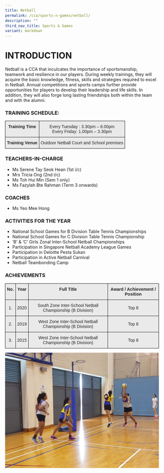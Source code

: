 ```yaml
---
title: Netball
permalink: /cca/sports-n-games/netball/
description: ""
third_nav_title: Sports & Games
variant: markdown
---
```

# INTRODUCTION

Netball is a CCA that inculcates the importance of sportsmanship, teamwork and resilience in our players. During weekly trainings, they will acquire the basic knowledge, fitness, skills and strategies required to excel in Netball. Annual competitions and sports camps further provide opportunities for players to develop their leadership and life skills. In addition, they will also forge long lasting friendships both within the team and with the alumni. &nbsp;&nbsp;

### TRAINING SCHEDULE:

<style type="text/css">
.tg  {border-collapse:collapse;border-spacing:0;}
.tg td{border-color:black;border-style:solid;border-width:1px;font-family:Arial, sans-serif;font-size:14px;
  overflow:hidden;padding:10px 5px;word-break:normal;}
.tg th{border-color:black;border-style:solid;border-width:1px;font-family:Arial, sans-serif;font-size:14px;
  font-weight:normal;overflow:hidden;padding:10px 5px;word-break:normal;}
.tg .tg-n4qt{background-color:#EAEAEA;color:#222;font-weight:bold;text-align:center;vertical-align:top}
.tg .tg-ii8k{background-color:#EAEAEA;color:#222;text-align:center;vertical-align:top}
</style>
<table class="tg">
<thead>
  <tr>
    <th class="tg-n4qt">Training Time</th>
    <th class="tg-ii8k">Every Tuesday : 3.30pm – 6.00pm<br>Every Friday: 1.00pm – 3.30pm</th>
  </tr>
</thead>
<tbody>
  <tr>
    <td class="tg-n4qt">Training Venue</td>
    <td class="tg-ii8k">Outdoor Netball Court and School premises</td>
  </tr>
</tbody>
</table>

### TEACHERS-IN-CHARGE

*   Ms Serene Tay Seok Hean (1st i/c)
*   Mrs Tricia Ong (2nd i/c)
*   Ms Toh Hui Min (Sem 1 only)
*   Ms Fazylah Bte Rahman (Term 3 onwards)

### COACHES

*   Ms Yeo Mee Hong

  

### ACTIVITIES FOR THE YEAR

*   National School Games for B Division Table Tennis Championships&nbsp;
*   National School Games for C Division Table Tennis Championship
*   ‘B’ &amp; ‘C’ Girls Zonal Inter-School Netball Championships
*   Participation in Singapore Netball Academy League Games
*   Participation in Deloitte Pesta Sukan
*   Participation in Active Netball Carnival
*   Netball Teambonding Camp

  

### ACHIEVEMENTS

<style type="text/css">
.tg  {border-collapse:collapse;border-spacing:0;}
.tg td{border-color:black;border-style:solid;border-width:1px;font-family:Arial, sans-serif;font-size:14px;
  overflow:hidden;padding:10px 5px;word-break:normal;}
.tg th{border-color:black;border-style:solid;border-width:1px;font-family:Arial, sans-serif;font-size:14px;
  font-weight:normal;overflow:hidden;padding:10px 5px;word-break:normal;}
.tg .tg-n4qt{background-color:#EAEAEA;color:#222;font-weight:bold;text-align:center;vertical-align:top}
.tg .tg-ku5w{background-color:#EAEAEA;color:#222;text-align:center;vertical-align:middle}
</style>
<table class="tg">
<thead>
  <tr>
    <th class="tg-n4qt">No.</th>
    <th class="tg-n4qt">Year</th>
    <th class="tg-n4qt">Full Title</th>
    <th class="tg-n4qt">Award / Achievement / Position</th>
  </tr>
</thead>
<tbody>
  <tr>
    <td class="tg-ku5w"><span style="color:#222;background-color:#EAEAEA"> 1.</span></td>
    <td class="tg-ku5w"><span style="color:#222;background-color:#EAEAEA">2020 </span></td>
    <td class="tg-ku5w"><span style="color:#222;background-color:#EAEAEA">South Zone Inter-School Netball Championship (B Division)</span></td>
    <td class="tg-ku5w"><span style="color:#222;background-color:#EAEAEA"> Top 8</span></td>
  </tr>
  <tr>
    <td class="tg-ku5w"><span style="color:#222;background-color:#EAEAEA">2.</span></td>
    <td class="tg-ku5w"><span style="color:#222;background-color:#EAEAEA">2019</span></td>
    <td class="tg-ku5w"><span style="color:#222;background-color:#EAEAEA">West Zone Inter-School Netball Championship (B Division) </span></td>
    <td class="tg-ku5w"><span style="color:#222;background-color:#EAEAEA"> Top 8</span></td>
  </tr>
  <tr>
    <td class="tg-ku5w"><span style="color:#222;background-color:#EAEAEA"> 3.</span></td>
    <td class="tg-ku5w"><span style="color:#222;background-color:#EAEAEA">2015 </span></td>
    <td class="tg-ku5w"><span style="color:#222;background-color:#EAEAEA"> West Zone Inter-School Netball Championship (B Division)</span></td>
    <td class="tg-ku5w"><span style="color:#222;background-color:#EAEAEA">Top 8</span></td>
  </tr>
</tbody>
</table>

![](/images/Netball%20TSS1.jpeg)